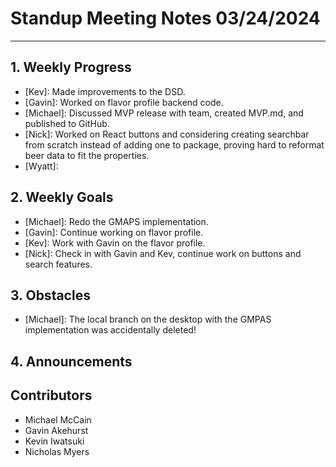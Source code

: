 # Standup Meeting Notes **03/24/2024**

---

## 1. Weekly Progress

- [Kev]: Made improvements to the DSD.
- [Gavin]: Worked on flavor profile backend code.
- [Michael]: Discussed MVP release with team, created MVP.md, and published to GitHub.
- [Nick]: Worked on React buttons and considering creating searchbar from scratch instead of adding one to package, proving hard to reformat beer data to fit the properties. 
- [Wyatt]:

## 2. Weekly Goals

- [Michael]: Redo the GMAPS implementation.
- [Gavin]: Continue working on flavor profile.
- [Kev]: Work with Gavin on the flavor profile.
- [Nick]: Check in with Gavin and Kev, continue work on buttons and search features.

## 3. Obstacles

- [Michael]: The local branch on the desktop with the GMPAS implementation was accidentally deleted!

## 4. Announcements

## Contributors

- Michael McCain
- Gavin Akehurst
- Kevin Iwatsuki
- Nicholas Myers
